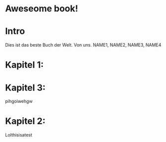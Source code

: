 Aweseome book!
===

# Intro
Dies ist das beste Buch der Welt.
Von uns.
NAME1, NAME2, NAME3, NAME4

# Kapitel 1: 

# Kapitel 3:
pihgoiwehgw

# Kapitel 2:
Lolthisisatest
